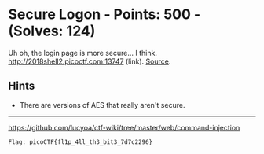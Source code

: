 # Secure Logon - Points: 500 - (Solves: 124)

Uh oh, the login page is more secure... I think.
http://2018shell2.picoctf.com:13747 (link). [Source][1].

[1]: https://2018shell2.picoctf.com/static/336b6b2aa0b52e8954f817df605cccd7/server_noflag.py

## Hints

- There are versions of AES that really aren't secure.

---

https://github.com/lucyoa/ctf-wiki/tree/master/web/command-injection

```sh
Flag: picoCTF{fl1p_4ll_th3_bit3_7d7c2296}
```
